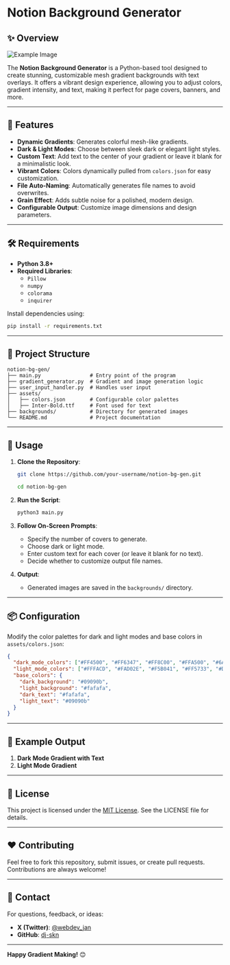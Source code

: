 # Notion Background Generator

## ✨ Overview

![Example Image](https://i.imgur.com/1QzNzRD.png)

The **Notion Background Generator** is a Python-based tool designed to create stunning, customizable mesh gradient backgrounds with text overlays. It offers a vibrant design experience, allowing you to adjust colors, gradient intensity, and text, making it perfect for page covers, banners, and more.

---

## 🚀 Features

- **Dynamic Gradients**: Generates colorful mesh-like gradients.
- **Dark & Light Modes**: Choose between sleek dark or elegant light styles.
- **Custom Text**: Add text to the center of your gradient or leave it blank for a minimalistic look.
- **Vibrant Colors**: Colors dynamically pulled from `colors.json` for easy customization.
- **File Auto-Naming**: Automatically generates file names to avoid overwrites.
- **Grain Effect**: Adds subtle noise for a polished, modern design.
- **Configurable Output**: Customize image dimensions and design parameters.

---

## 🛠️ Requirements

- **Python 3.8+**
- **Required Libraries**:
  - `Pillow`
  - `numpy`
  - `colorama`
  - `inquirer`

Install dependencies using:

```bash
pip install -r requirements.txt
```

---

## 📂 Project Structure

```
notion-bg-gen/
├── main.py                # Entry point of the program
├── gradient_generator.py  # Gradient and image generation logic
├── user_input_handler.py  # Handles user input
├── assets/
│   ├── colors.json        # Configurable color palettes
│   ├── Inter-Bold.ttf     # Font used for text
├── backgrounds/           # Directory for generated images
└── README.md              # Project documentation
```

---

## 🎨 Usage

1. **Clone the Repository**:

   ```bash
   git clone https://github.com/your-username/notion-bg-gen.git
   ```

   ```bash
   cd notion-bg-gen
   ```

2. **Run the Script**:

   ```bash
   python3 main.py
   ```

3. **Follow On-Screen Prompts**:

   - Specify the number of covers to generate.
   - Choose dark or light mode.
   - Enter custom text for each cover (or leave it blank for no text).
   - Decide whether to customize output file names.

4. **Output**:
   - Generated images are saved in the `backgrounds/` directory.

---

## 📦 Configuration

Modify the color palettes for dark and light modes and base colors in `assets/colors.json`:

```json
{
  "dark_mode_colors": ["#FF4500", "#FF6347", "#FF8C00", "#FFA500", "#6A5ACD"],
  "light_mode_colors": ["#FFFACD", "#FAD02E", "#F5B041", "#FF5733", "#DAF7A6"],
  "base_colors": {
    "dark_background": "#09090b",
    "light_background": "#fafafa",
    "dark_text": "#fafafa",
    "light_text": "#09090b"
  }
}
```

---

## 🌟 Example Output

1. **Dark Mode Gradient with Text**
2. **Light Mode Gradient**

---

## 📖 License

This project is licensed under the [MIT License](LICENSE). See the LICENSE file for details.

---

## ❤️ Contributing

Feel free to fork this repository, submit issues, or create pull requests. Contributions are always welcome!

---

## 📧 Contact

For questions, feedback, or ideas:

- **X (Twitter)**: [@webdev_jan](https://x.com/webdev_jan)
- **GitHub**: [dj-skn](https://github.com/dj-skn)

---

**Happy Gradient Making!** 😊
